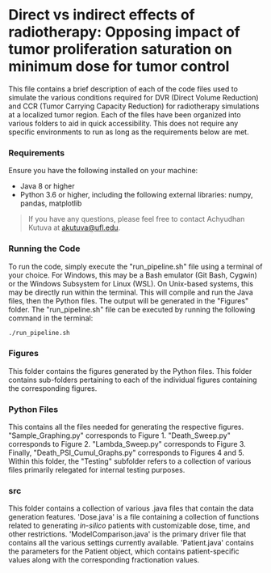 # Direct vs indirect effects of radiotherapy: Opposing impact of tumor proliferation saturation on minimum dose for tumor control
This file contains a brief description of each of the code files used to simulate the various conditions required for DVR (Direct Volume Reduction) and CCR (Tumor Carrying Capacity Reduction) for radiotherapy simulations at a localized tumor region. Each of the files have been organized into various folders to aid in quick accessibility. This does not require any specific environments to run as long as the requirements below are met.
### Requirements
Ensure you have the following installed on your machine:
* Java 8 or higher
* Python 3.6 or higher, including the following external libraries: numpy, pandas, matplotlib
> If you have any questions, please feel free to contact Achyudhan Kutuva at akutuva@ufl.edu.
### Running the Code
To run the code, simply execute the "run_pipeline.sh" file using a terminal of your choice. For Windows, this may be a Bash emulator (Git Bash, Cygwin) or the Windows Subsystem for Linux (WSL). On Unix-based systems, this may be directly run within the terminal. This will compile and run the Java files, then the Python files. The output will be generated in the "Figures" folder. The "run_pipeline.sh" file can be executed by running the following command in the terminal:
``` bash
./run_pipeline.sh
```
### Figures
This folder contains the figures generated by the Python files. This folder contains sub-folders pertaining to each of the individual figures containing the corresponding figures.
### Python Files
This contains all the files needed for generating the respective figures. "Sample_Graphing.py" corresponds to Figure 1. "Death_Sweep.py" corresponds to Figure 2. "Lambda_Sweep.py" corresponds to Figure 3. Finally, "Death_PSI_Cumul_Graphs.py" corresponds to Figures 4 and 5. Within this folder, the "Testing" subfolder refers to a collection of various files primarily relegated for internal testing purposes.
### src
This folder contains a collection of various .java files that contain the data generation features. 'Dose.java' is a file containing a collection of functions related to generating *in-silico* patients with customizable dose, time, and other restrictions. 'ModelComparison.java' is the primary driver file that contains all the various settings currently available. 'Patient.java' contains the parameters for the Patient object, which contains patient-specific values along with the corresponding fractionation values.
